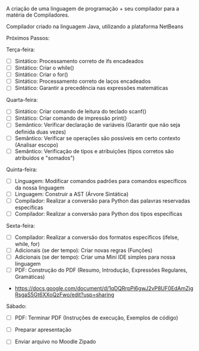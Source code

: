 A criação de uma linguagem de programação + seu compilador para a matéria de Compiladores.

Compilador criado na linguagem Java, utilizando a plataforma NetBeans

Próximos Passos:

Terça-feira:
- [ ] Sintático: Processamento correto de ifs encadeados
- [ ] Sintático: Criar o while()
- [ ] Sintático: Criar o for()
- [ ] Sintático: Processamento correto de laços encadeados
- [ ] Sintático: Garantir a precedência nas expressões matemáticas

Quarta-feira:
- [ ] Sintático: Criar comando de leitura do teclado scanf()
- [ ] Sintático: Criar comando de impressão print()
- [ ] Semântico: Verificar declaração de variáveis (Garantir que não seja definida duas vezes)
- [ ] Semântico: Verificar se operações são possíveis em certo contexto (Analisar escopo)
- [ ] Semântico: Verificação de tipos e atribuições (tipos corretos são atribuídos e "somados")

Quinta-feira:
- [ ] Linguagem: Modificar comandos padrões para comandos específicos da nossa linguagem
- [ ] Linguagem: Construir a AST (Árvore Sintática)
- [ ] Compilador: Realizar a conversão para Python das palavras reservadas específicas
- [ ] Compilador: Realizar a conversão para Python dos tipos específicas

Sexta-feira:
- [ ] Compilador: Realizar a conversão dos formatos específicos (ifelse, while, for) 
- [ ] Adicionais (se der tempo): Criar novas regras (Funções)
- [ ] Adicionais (se der tempo): Criar uma Mini IDE simples para nossa linguagem
- [ ] PDF: Construção do PDF (Resumo, Introdução, Expressões Regulares, Gramáticas)
- https://docs.google.com/document/d/1qDQRrpPi6gwJ2vP8UF0EdAmZjgRsgaS5Gt6XXoQzFwo/edit?usp=sharing 
      
Sábado:
- [ ] PDF: Terminar PDF (Instruções de execução, Exemplos de código)
- [ ] Preparar apresentação
- [ ] Enviar arquivo no Moodle Zipado




